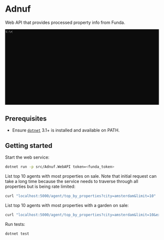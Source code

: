 # Adnuf

Web API that provides processed property info from Funda.

![Demo](assets/demo.gif)

## Prerequisites

* Ensure [`dotnet`](https://github.com/dotnet/cli) 3.1+ is installed and available on PATH.

## Getting started

Start the web service:

```sh
dotnet run -p src/Adnuf.WebAPI token=<funda_token>
```

List top 10 agents with most properties on sale. Note that initial request can take a long time
because the service needs to traverse through all properties but is being rate limited:

```sh
curl "localhost:5000/agent/top_by_properties?city=amsterdam&limit=10"
```

List top 10 agents with most properties with a garden on sale:

```sh
curl "localhost:5000/agent/top_by_properties?city=amsterdam&limit=10&extras=garden"

```

Run tests:

```sh
dotnet test
```
